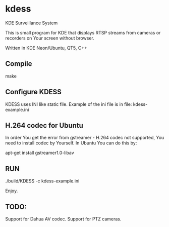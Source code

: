 # kdess
KDE Surveillance System

This is small program for KDE that displays RTSP streams from cameras or recorders on Your screen without browser.

Written in KDE Neon/Ubuntu, QT5, C++

## Compile

  make
  

## Configure KDESS

KDESS uses INI like static file.
Example of the ini file is in file: kdess-example.ini

## H.264 codec for Ubuntu
In order You get the error from gstreamer - H.264 codec not supported, You need to install codec by Yourself.
In Ubuntu You can do this by:

   apt-get install gstreamer1.0-libav


## RUN

  ./build/KDESS -c kdess-example.ini
  
Enjoy.

## TODO:
Support for Dahua AV codec.
Support for PTZ cameras.
